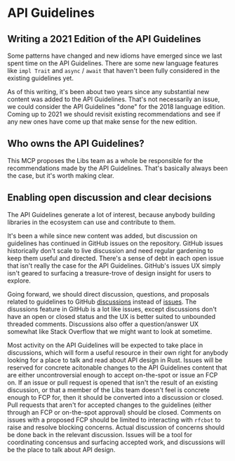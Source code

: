 # API Guidelines

## Writing a 2021 Edition of the API Guidelines

Some patterns have changed and new idioms have emerged since we last spent time on the API Guidelines.
There are some new language features like `impl Trait` and `async` / `await` that haven't been fully considered in the existing guidelines yet.

As of this writing, it's been about two years since any substantial new content was added to the API Guidelines.
That's not necessarily an issue, we could consider the API Guidelines "done" for the 2018 language edition.
Coming up to 2021 we should revisit existing recommendations and see if any new ones have come up that make sense for the new edition.

## Who owns the API Guidelines?

This MCP proposes the Libs team as a whole be responsible for the recommendations made by the API Guidelines.
That's basically always been the case, but it's worth making clear.

## Enabling open discussion and clear decisions

The API Guidelines generate a lot of interest, because anybody building libraries in the ecosystem can use and contribute to them.

It's been a while since new content was added, but discussion on guidelines has continued in GitHub issues on the repository.
GitHub issues historically don't scale to live discussion and need regular gardening to keep them useful and directed.
There's a sense of debt in each open issue that isn't really the case for the API Guidelines.
GitHub's issues UX simply isn't geared to surfacing a treasure-trove of design insight for users to explore.

Going forward, we should direct discussion, questions, and proposals related to guidelines to GitHub [discussions] instead of [issues].
The disussions feature in GitHub is a lot like issues, except discussions don't have an open or closed status and the UX is better suited to unbounded threaded comments.
Discussions also offer a question/answer UX somewhat like Stack Overflow that we might want to look at sometime.

Most activity on the API Guidelines will be expected to take place in discussions, which will form a useful resource in their own right for anybody looking for a place to talk and read about API design in Rust.
Issues will be reserved for concrete acitonable changes to the API Guidelines content that are either uncontroversial enough to accept on-the-spot or issue an FCP on.
If an issue or pull request is opened that isn't the result of an existing discussion, or that a member of the Libs team doesn't feel is concrete enough to FCP for, then it should be converted into a discussion or closed.
Pull requests that aren't for accepted changes to the guidelines (either through an FCP or on-the-spot approval) should be closed.
Comments on issues with a proposed FCP should be limited to interacting with `rfcbot` to raise and resolve blocking concerns.
Actual discussion of concerns should be done back in the relevant discussion.
Issues will be a tool for coordinating concensus and surfacing accepted work, and discussions will be the place to talk about API design.

[discussions]: https://github.com/rust-lang/api-guidelines/discussions
[issues]: https://github.com/rust-lang/api-guidelines/issues
